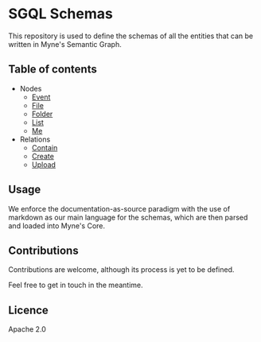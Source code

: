 # SGQL Schemas

This repository is used to define the schemas of all the entities that can be written in Myne's Semantic Graph.

## Table of contents

- Nodes
  - [Event](src/nodes/event.md)
  - [File](src/nodes/file.md)
  - [Folder](src/nodes/folder.md)
  - [List](src/nodes/list.md)
  - [Me](src/nodes/me.md)
- Relations
  - [Contain](src/relations/contain.md)
  - [Create](src/relations/create.md)
  - [Upload](src/relations/upload.md)

## Usage

We enforce the documentation-as-source paradigm with the use of markdown as our main language for the schemas, which are then parsed and loaded into Myne's Core.

## Contributions

Contributions are welcome, although its process is yet to be defined.

Feel free to get in touch in the meantime.

## Licence

Apache 2.0